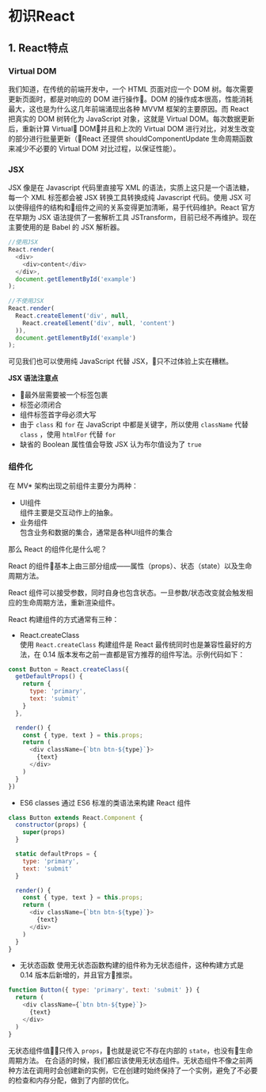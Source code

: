 # 初识React

## 1. React特点
### Virtual DOM
我们知道，在传统的前端开发中，一个 HTML 页面对应一个 DOM 树。每次需要更新页面时，都是对响应的 DOM 进行操作。DOM 的操作成本很高，性能消耗最大，这也是为什么这几年前端涌现出各种 MVVM 框架的主要原因。而 React 把真实的 DOM 树转化为 JavaScript 对象，这就是 Virtual DOM。每次数据更新后，重新计算 Virtual DOM，并且和上次的 Virtual DOM 进行对比，对发生改变的部分进行批量更新（React 还提供 shouldComponentUpdate 生命周期函数来减少不必要的 Virtual DOM 对比过程，以保证性能）。
### JSX
JSX 像是在 Javascript 代码里直接写 XML 的语法，实质上这只是一个语法糖，每一个 XML 标签都会被 JSX 转换工具转换成纯 Javascript 代码。使用 JSX 可以使得组件的结构和组件之间的关系变得更加清晰，易于代码维护。React 官方在早期为 JSX 语法提供了一套解析工具 JSTransform，目前已经不再维护。现在主要使用的是 Babel 的 JSX 解析器。

```javascript
//使用JSX
React.render(
  <div>
    <div>content</div>
  </div>,
  document.getElementById('example')
);
 
//不使用JSX
React.render(
  React.createElement('div', null,
    React.createElement('div', null, 'content')
  )),
  document.getElementById('example')
);
```

可见我们也可以使用纯 JavaScript 代替 JSX，只不过体验上实在糟糕。

**JSX 语法注意点**
* 最外层需要被一个标签包裹
* 标签必须闭合
* 组件标签首字母必须大写
* 由于 `class` 和 `for` 在 JavaScript 中都是关键字，所以使用 `className` 代替 `class` ，使用 `htmlFor` 代替 `for`
* 缺省的 Boolean 属性值会导致 JSX 认为布尔值设为了 `true`
### 组件化
在 MV* 架构出现之前组件主要分为两种：
* UI组件  
组件主要是交互动作上的抽象。
* 业务组件  
包含业务和数据的集合，通常是各种UI组件的集合  

那么 React 的组件化是什么呢？

React 的组件基本上由三部分组成——属性（props）、状态（state）以及生命周期方法。

React 组件可以接受参数，同时自身也包含状态。一旦参数/状态改变就会触发相应的生命周期方法，重新渲染组件。

React 构建组件的方式通常有三种：
* React.createClass  
使用 `React.createClass` 构建组件是 React 最传统同时也是兼容性最好的方法，在 0.14 版本发布之前一直都是官方推荐的组件写法。示例代码如下：

```javascript
const Button = React.createClass({
  getDefaultProps() {
    return {
      type: 'primary',
      text: 'submit'
    }
  },

  render() {
    const { type, text } = this.props;
    return (
      <div className={`btn btn-${type}`}>
        {text}
      </div>
    )
  }
})
```

* ES6 classes
通过 ES6 标准的类语法来构建 React 组件

```javascript
class Button extends React.Component {
  constructor(props) {
    super(props)
  }

  static defaultProps = {
    type: 'primary',
    text: 'submit'
  }

  render() {
    const { type, text } = this.props;
    return (
      <div className={`btn btn-${type}`}>
        {text}
      </div>
    )
  }
}
``` 
* 无状态函数
使用无状态函数构建的组件称为无状态组件，这种构建方式是 0.14 版本后新增的，并且官方推崇。

```javascript
function Button({ type: 'primary', text: 'submit' }) {
  return (
    <div className={`btn btn-${type}`}>
      {text}
    </div>
  )
}
``` 

无状态组件值只传入 `props`，也就是说它不存在内部的 `state`，也没有生命周期方法。
在合适的时候，我们都应该使用无状态组件。无状态组件不像之前两种方法在调用时会创建新的实例，它在创建时始终保持了一个实例，避免了不必要的检查和内存分配，做到了内部的优化。